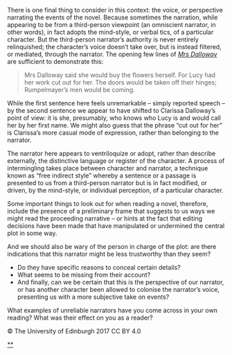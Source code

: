 There is one final thing to consider in this context: the voice, or perspective narrating the events of the novel. Because sometimes the narration, while appearing to be from a third-person viewpoint (an omniscient narrator, in other words), in fact adopts the mind-style, or verbal tics, of a particular character. But the third-person narrator’s authority is never entirely relinquished; the character’s voice doesn’t take over, but is instead filtered, or mediated, through the narrator. The opening few lines of [*Mrs Dalloway*](https://en.wikipedia.org/wiki/Mrs_Dalloway) are sufficient to demonstrate this:

> Mrs Dalloway said she would buy the flowers herself. For Lucy had her work cut out for her. The doors would be taken off their hinges; Rumpelmayer’s men would be coming.

While the first sentence here feels unremarkable – simply reported speech – by the second sentence we appear to have shifted to Clarissa Dalloway’s point of view: it is she, presumably, who knows who Lucy is and would call her by her first name. We might also guess that the phrase “cut out for her” is Clarissa’s more casual mode of expression, rather than belonging to the narrator.

The narrator here appears to ventriloquize or adopt, rather than describe externally, the distinctive language or register of the character. A process of intermingling takes place between character and narrator, a technique known as “free indirect style” whereby a sentence or a passage is presented to us from a third-person narrator but is in fact modified, or driven, by the mind-style, or individual perception, of a particular character.

Some important things to look out for when reading a novel, therefore, include the presence of a preliminary frame that suggests to us ways we might read the proceeding narrative – or hints at the fact that editing decisions have been made that have manipulated or undermined the central plot in some way.

And we should also be wary of the person in charge of the plot: are there indications that this narrator might be less trustworthy than they seem?

- Do they have specific reasons to conceal certain details?
- What seems to be missing from their account?
- And finally, can we be certain that this is the perspective of our narrator, or has another character been allowed to colonise the narrator’s voice, presenting us with a more subjective take on events?

What examples of unreliable narrators have you come across in your own reading? What was their effect on you as a reader?

© The University of Edinburgh 2017 CC BY 4.0

[**](https://www.futurelearn.com/courses/how-to-read-a-novel/1/steps/184963#fl-comments)